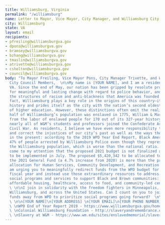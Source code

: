 ```yaml
---
title: Williamsburg, Virginia
permalink: "/williamsburg"
name: Letter to Mayor, Vice Mayor, City Manager, and Williamsburg City Council Members
city: Williamsburg
state: VA
layout: email
recipients:
- pfreiling@williamsburgva.gov
- dpons@williamsburgva.gov
- bramsey@williamsburgva.gov
- bzhang@williamsburgva.gov
- tmaslin@williamsburgva.gov
- atrivette@williamsburgva.gov
- cshelton@williamsburgva.gov
- council@williamsburgva.gov
body: "To Mayor Freiling, Vice Mayor Pons, City Manager Trivette, and Williamsburg
  City Council Members,  \n\nMy name is [YOUR NAME], and I am a resident of Williamsburg,
  VA. Since the end of May, our nation has been gripped by resolute protesters calling
  for meaningful and lasting change with regard to police behavior, and an end to
  the structures of racism and anti-blackness that America was founded on.  \n\nIn
  fact, Williamsburg plays a key role in the origins of this country—it has a rich
  history and prides itself as the city with the nation’s second oldest institution
  of higher education. However, these distinctions often omit the reality that over
  half of Williamsburg’s population was enslaved in 1775, William & Mary benefitted
  from the labor of enslaved people for 170 out of its 327-year history, and that
  nearly all of W&M’s students and professors joined the Confederate Army during the
  Civil War. As residents, I believe we have even more responsibility to acknowledge
  and correct the injustices of our city’s past as well as the ways they have manifested
  in the present: according to the 2019 WPD Year End Report, Black Americans comprised
  47% of people arrested by Williamsburg Police even though they represent 16% of
  the Williamsburg population, which is worse than the national ratio.  \n\nIt has
  come to my attention that the proposed 2021 budget is not finalized and is scheduled
  to be implemented in July. The proposed $5,420,342 to be allocated to the WPD from
  the 2021 General Fund (a 4.7% increase from 2020) is more than the proposed 2021
  allocation for Human Services, Community Development, and Recreation combined.  \n\nI
  am urging you to meaningfully redirect funds from the WPD budget for the 2020-2021
  fiscal year and instead use those extraordinary resources to address more effective
  social programs and services to support Black and Brown communities: COVID-19 relief,
  affordable housing, healthcare, access to food, and community-led centers and projects.
  \ \n\nI join in solidarity with the freedom fighters in Minneapolis, Louisville,
  Williamsburg, and across the United States. Can I count on you to join us and reallocate
  funds away from WPD to prioritize social programs going forward?  \n\nSincerely,
  \ \n\n[YOUR NAME]\n[YOUR ADDRESS] \n[YOUR EMAIL]\n[YOUR PHONE NUMBER]  \n\nReferences:
  \ \nWPD End of Year Report 2019 - https://www.williamsburgva.gov/home/showdocument?id=21801
  \ \nColonial Williamsburg Foundation - http://slaveryandremembrance.org/partners/partner/?id=P0000
  \ \nSlavery at W&M - https://www.wm.edu/sites/enslavedmemorial/slavery-at-wm/index.php"
---
```


